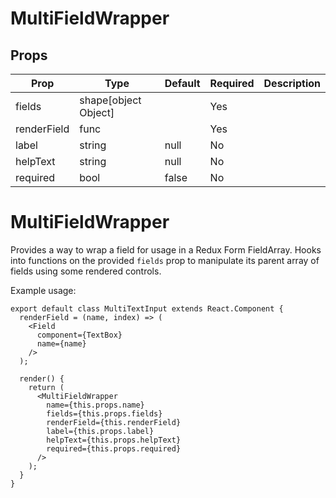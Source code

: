 MultiFieldWrapper
=================


Props
-----
Prop                  | Type     | Default                   | Required | Description
--------------------- | -------- | ------------------------- | -------- | -----------
fields|shape[object Object]||Yes|
renderField|func||Yes|
label|string|null|No|
helpText|string|null|No|
required|bool|false|No|

# MultiFieldWrapper

Provides a way to wrap a field for usage in a Redux Form FieldArray. Hooks into functions on the provided `fields` prop to manipulate its parent array of fields using some rendered controls.

Example usage:

```
export default class MultiTextInput extends React.Component {
  renderField = (name, index) => (
    <Field
      component={TextBox}
      name={name}
    />
  );

  render() {
    return (
      <MultiFieldWrapper
        name={this.props.name}
        fields={this.props.fields}
        renderField={this.renderField}
        label={this.props.label}
        helpText={this.props.helpText}
        required={this.props.required}
      />
    );
  }
}
```
